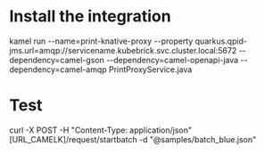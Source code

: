 # Install the integration

kamel run --name=print-knative-proxy --property quarkus.qpid-jms.url=amqp://servicename.kubebrick.svc.cluster.local:5672 --dependency=camel-gson --dependency=camel-openapi-java --dependency=camel-amqp PrintProxyService.java 


# Test

curl -X POST -H "Content-Type: application/json" [URL_CAMELK]/request/startbatch -d "@samples/batch_blue.json"

